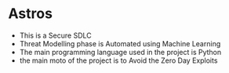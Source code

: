 # Astros 
- This is a Secure SDLC
- Threat Modelling phase is Automated using Machine Learning
- The main programming language used in the project is Python
- the main moto of the project is to Avoid the Zero Day Exploits
